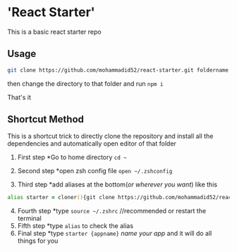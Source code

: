 # 'React Starter'

This is a basic react starter repo

## Usage

```zsh
git clone https://github.com/mohammadid52/react-starter.git foldername
```

then change the directory to that folder and run `npm i`

That's it

## Shortcut Method

This is a shortcut trick to directly clone the repository and install all the dependencies and automatically open editor of that folder

1. First step
   \*Go to home directory `cd ~`

2. Second step
   \*open zsh config file `open ~/.zshconfig`

3. Third step
   \*add aliases at the bottom(_or wherever you want_)
   like this

```zsh
alias starter = cloner(){git clone https://github.com/mohammadid52/react-starter.git $1; cd $1; code .; npm i; }; cloner
```

4. Fourth step
   \*type `source ~/.zshrc` //recommended or restart the terminal
5. Fifth step
   \*type `alias` to check the alias
6. Final step
   \*type `starter {appname}`
   _name your app_ and it will do all things for you

<!--


Type "git clone https://github.com/mohammadid52/react-starter.git" in your terminal

### `Shortcut Method`

Add alias to your zsh config file
 -->
